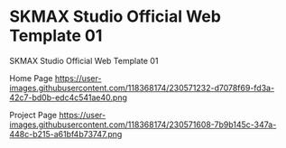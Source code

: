 # SKMAX Studio Official Web Template 01
 SKMAX Studio Official Web Template 01
 
 Home Page
 https://user-images.githubusercontent.com/118368174/230571232-d7078f69-fd3a-42c7-bd0b-edc4c541ae40.png
 
 Project Page
 https://user-images.githubusercontent.com/118368174/230571608-7b9b145c-347a-448c-b215-a61bf4b73747.png
